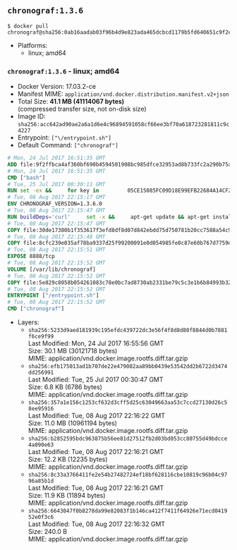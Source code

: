 ## `chronograf:1.3.6`

```console
$ docker pull chronograf@sha256:0ab16aadab03f96b4d9e823ada465dcbcd1179b5fd640651c9f2ec285d5a9f5a
```

-	Platforms:
	-	linux; amd64

### `chronograf:1.3.6` - linux; amd64

-	Docker Version: 17.03.2-ce
-	Manifest MIME: `application/vnd.docker.distribution.manifest.v2+json`
-	Total Size: **41.1 MB (41114067 bytes)**  
	(compressed transfer size, not on-disk size)
-	Image ID: `sha256:acc642ad90ae2a6a1d6e4c96894591058cf66ee3bf70a618723281811c9c4227`
-	Entrypoint: `["\/entrypoint.sh"]`
-	Default Command: `["chronograf"]`

```dockerfile
# Mon, 24 Jul 2017 16:51:35 GMT
ADD file:9f2ffbca4af360bf690b4594501908bc985dfce32953ad8b733fc2a290b75a80 in / 
# Mon, 24 Jul 2017 16:51:35 GMT
CMD ["bash"]
# Tue, 25 Jul 2017 00:30:11 GMT
RUN set -ex &&     for key in         05CE15085FC09D18E99EFB22684A14CF2582E0C5 ;     do         gpg --keyserver ha.pool.sks-keyservers.net --recv-keys "$key" ||         gpg --keyserver pgp.mit.edu --recv-keys "$key" ||         gpg --keyserver keyserver.pgp.com --recv-keys "$key" ;     done
# Tue, 08 Aug 2017 22:15:17 GMT
ENV CHRONOGRAF_VERSION=1.3.6.0
# Tue, 08 Aug 2017 22:15:47 GMT
RUN buildDeps='curl'     set -x &&     apt-get update && apt-get install -y ca-certificates $buildDeps --no-install-recommends &&     rm -rf /var/lib/apt/lists/* &&     curl -SLO "https://dl.influxdata.com/chronograf/releases/chronograf_${CHRONOGRAF_VERSION}_amd64.deb.asc" &&     curl -SLO "https://dl.influxdata.com/chronograf/releases/chronograf_${CHRONOGRAF_VERSION}_amd64.deb" &&     gpg --batch --verify chronograf_${CHRONOGRAF_VERSION}_amd64.deb.asc chronograf_${CHRONOGRAF_VERSION}_amd64.deb &&     dpkg -i chronograf_${CHRONOGRAF_VERSION}_amd64.deb &&     rm -f chronograf_${CHRONOGRAF_VERSION}_amd64.deb* &&     apt-get purge -y --auto-remove $buildDeps
# Tue, 08 Aug 2017 22:15:47 GMT
COPY file:30de17380b1f353617f3efd8df8d07d842ebdd75d750781b20cc7588a54c918d in /usr/share/chronograf/LICENSE 
# Tue, 08 Aug 2017 22:15:48 GMT
COPY file:8cfc239e035af78ba9337d25f99200091e0d054985fe0c87e60b767d7759d99d in /usr/share/chronograf/agpl-3.0.md 
# Tue, 08 Aug 2017 22:15:51 GMT
EXPOSE 8888/tcp
# Tue, 08 Aug 2017 22:15:52 GMT
VOLUME [/var/lib/chronograf]
# Tue, 08 Aug 2017 22:15:52 GMT
COPY file:5e829c8058b054261083c78e0bc7ad8730ab2331be79c5c3e1b6b84993b3224b in /entrypoint.sh 
# Tue, 08 Aug 2017 22:15:52 GMT
ENTRYPOINT ["/entrypoint.sh"]
# Tue, 08 Aug 2017 22:15:52 GMT
CMD ["chronograf"]
```

-	Layers:
	-	`sha256:5233d9aed181939c195efdc439722dc3e56f4f8d8d80f8844d0b7881f6ce9f99`  
		Last Modified: Mon, 24 Jul 2017 16:55:56 GMT  
		Size: 30.1 MB (30121718 bytes)  
		MIME: application/vnd.docker.image.rootfs.diff.tar.gzip
	-	`sha256:efb175013ad1b707de22e479082aa89bb0439e53542dd2b6722d3474dd256991`  
		Last Modified: Tue, 25 Jul 2017 00:30:47 GMT  
		Size: 6.8 KB (6786 bytes)  
		MIME: application/vnd.docker.image.rootfs.diff.tar.gzip
	-	`sha256:357a1e156c1253cf632d3cff5d25c63049663aa53c7ccd27130d26c58ee95916`  
		Last Modified: Tue, 08 Aug 2017 22:16:22 GMT  
		Size: 11.0 MB (10961194 bytes)  
		MIME: application/vnd.docker.image.rootfs.diff.tar.gzip
	-	`sha256:b2852595bdc963875b56ee81d27512fb2d03bd053cc80755d49bdcce4a090e63`  
		Last Modified: Tue, 08 Aug 2017 22:16:21 GMT  
		Size: 12.2 KB (12235 bytes)  
		MIME: application/vnd.docker.image.rootfs.diff.tar.gzip
	-	`sha256:8c33a3766411fe2e54b27482724ef18bf628116cbe10819c96b04c9796a85b1d`  
		Last Modified: Tue, 08 Aug 2017 22:16:21 GMT  
		Size: 11.9 KB (11894 bytes)  
		MIME: application/vnd.docker.image.rootfs.diff.tar.gzip
	-	`sha256:6643047f0b8278da99e82083f1b146ca412f7411f64926e71ecd041952e0f3c6`  
		Last Modified: Tue, 08 Aug 2017 22:16:32 GMT  
		Size: 240.0 B  
		MIME: application/vnd.docker.image.rootfs.diff.tar.gzip
